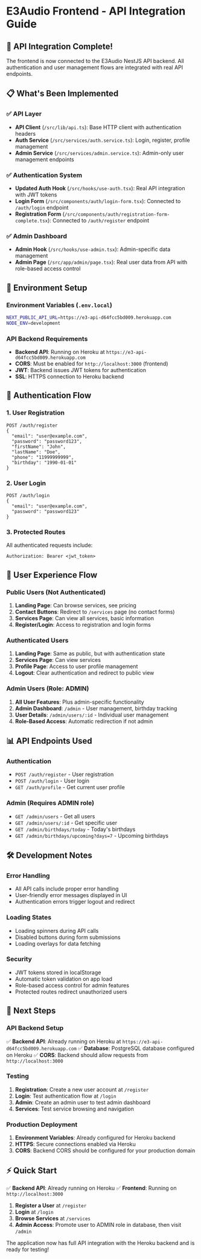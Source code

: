 # E3Audio Frontend - API Integration Guide

## 🚀 API Integration Complete!

The frontend is now connected to the E3Audio NestJS API backend. All authentication and user management flows are integrated with real API endpoints.

## 📋 What's Been Implemented

### ✅ **API Layer**
- **API Client** (`/src/lib/api.ts`): Base HTTP client with authentication headers
- **Auth Service** (`/src/services/auth.service.ts`): Login, register, profile management
- **Admin Service** (`/src/services/admin.service.ts`): Admin-only user management endpoints

### ✅ **Authentication System**
- **Updated Auth Hook** (`/src/hooks/use-auth.tsx`): Real API integration with JWT tokens
- **Login Form** (`/src/components/auth/login-form.tsx`): Connected to `/auth/login` endpoint
- **Registration Form** (`/src/components/auth/registration-form-complete.tsx`): Connected to `/auth/register` endpoint

### ✅ **Admin Dashboard**
- **Admin Hook** (`/src/hooks/use-admin.tsx`): Admin-specific data management
- **Admin Page** (`/src/app/admin/page.tsx`): Real user data from API with role-based access control

## 🔧 Environment Setup

### Environment Variables (`.env.local`)
```bash
NEXT_PUBLIC_API_URL=https://e3-api-d64fcc5bd009.herokuapp.com
NODE_ENV=development
```

### API Backend Requirements
- **Backend API**: Running on Heroku at `https://e3-api-d64fcc5bd009.herokuapp.com`
- **CORS**: Must be enabled for `http://localhost:3000` (frontend)
- **JWT**: Backend issues JWT tokens for authentication
- **SSL**: HTTPS connection to Heroku backend

## 🔐 Authentication Flow

### 1. **User Registration**
```
POST /auth/register
{
  "email": "user@example.com",
  "password": "password123",
  "firstName": "John",
  "lastName": "Doe",
  "phone": "11999999999",
  "birthday": "1990-01-01"
}
```

### 2. **User Login**
```
POST /auth/login
{
  "email": "user@example.com",
  "password": "password123"
}
```

### 3. **Protected Routes**
All authenticated requests include:
```
Authorization: Bearer <jwt_token>
```

## 🎯 User Experience Flow

### **Public Users** (Not Authenticated)
1. **Landing Page**: Can browse services, see pricing
2. **Contact Buttons**: Redirect to `/services` page (no contact forms)
3. **Services Page**: Can view all services, basic information
4. **Register/Login**: Access to registration and login forms

### **Authenticated Users**
1. **Landing Page**: Same as public, but with authentication state
2. **Services Page**: Can view services
3. **Profile Page**: Access to user profile management
4. **Logout**: Clear authentication and redirect to public view

### **Admin Users** (Role: ADMIN)
1. **All User Features**: Plus admin-specific functionality
2. **Admin Dashboard**: `/admin` - User management, birthday tracking
3. **User Details**: `/admin/users/:id` - Individual user management
4. **Role-Based Access**: Automatic redirection if not admin

## 📊 API Endpoints Used

### Authentication
- `POST /auth/register` - User registration
- `POST /auth/login` - User login  
- `GET /auth/profile` - Get current user profile

### Admin (Requires ADMIN role)
- `GET /admin/users` - Get all users
- `GET /admin/users/:id` - Get specific user
- `GET /admin/birthdays/today` - Today's birthdays
- `GET /admin/birthdays/upcoming?days=7` - Upcoming birthdays

## 🛠 Development Notes

### **Error Handling**
- All API calls include proper error handling
- User-friendly error messages displayed in UI
- Authentication errors trigger logout and redirect

### **Loading States**
- Loading spinners during API calls
- Disabled buttons during form submissions
- Loading overlays for data fetching

### **Security**
- JWT tokens stored in localStorage
- Automatic token validation on app load
- Role-based access control for admin features
- Protected routes redirect unauthorized users

## 🚀 Next Steps

### **API Backend Setup**
✅ **Backend API**: Already running on Heroku at `https://e3-api-d64fcc5bd009.herokuapp.com`
✅ **Database**: PostgreSQL database configured on Heroku
✅ **CORS**: Backend should allow requests from `http://localhost:3000`

### **Testing**
1. **Registration**: Create a new user account at `/register`
2. **Login**: Test authentication flow at `/login`
3. **Admin**: Create an admin user to test admin dashboard
4. **Services**: Test service browsing and navigation

### **Production Deployment**
1. **Environment Variables**: Already configured for Heroku backend
2. **HTTPS**: Secure connections enabled via Heroku
3. **CORS**: Backend CORS should be configured for your production domain

## ⚡ Quick Start

✅ **Backend API**: Already running on Heroku
✅ **Frontend**: Running on `http://localhost:3000`
1. **Register a User** at `/register`
2. **Login** at `/login`
3. **Browse Services** at `/services`
4. **Admin Access**: Promote user to ADMIN role in database, then visit `/admin`

The application now has full API integration with the Heroku backend and is ready for testing!
